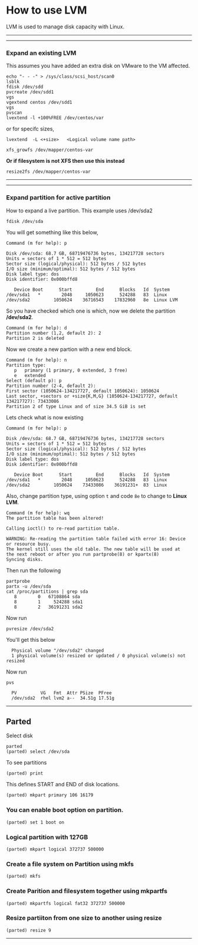 # How to use LVM
LVM is used to manage disk capacity with Linux. 


---
***
### Expand an existing LVM

This assumes you have added an extra disk on VMware to the VM affected.

```
echo "- - -" > /sys/class/scsi_host/scan0
lsblk
fdisk /dev/sdd
pvcreate /dev/sdd1
vgs
vgextend centos /dev/sdd1
vgs
pvscan
lvextend -l +100%FREE /dev/centos/var
```

or for specifc sizes,

```
lvextend  -L <+size>   <Logical volume name path>

xfs_growfs /dev/mapper/centos-var
```

**Or if filesystem is not XFS then use this instead**
```
resize2fs /dev/mapper/centos-var
```
---
***

### Expand partition for active partition

How to expand a live partition.
This example uses /dev/sda2

```
fdisk /dev/sda
```

You will get something like this below,

```
Command (m for help): p

Disk /dev/sda: 68.7 GB, 68719476736 bytes, 134217728 sectors
Units = sectors of 1 * 512 = 512 bytes
Sector size (logical/physical): 512 bytes / 512 bytes
I/O size (minimum/optimal): 512 bytes / 512 bytes
Disk label type: dos
Disk identifier: 0x000bffd8

   Device Boot      Start         End      Blocks   Id  System
/dev/sda1   *        2048     1050623      524288   83  Linux
/dev/sda2         1050624    36716543    17832960   8e  Linux LVM
```

So you have checked which one is which, now we delete the partition **/dev/sda2**.

```
Command (m for help): d
Partition number (1,2, default 2): 2
Partition 2 is deleted
```
Now we create a new partion with a new end block.

```
Command (m for help): n
Partition type:
   p   primary (1 primary, 0 extended, 3 free)
   e   extended
Select (default p): p
Partition number (2-4, default 2):
First sector (1050624-134217727, default 1050624): 1050624
Last sector, +sectors or +size{K,M,G} (1050624-134217727, default 134217727): 73433086
Partition 2 of type Linux and of size 34.5 GiB is set
```
Lets check what is now existing

```
Command (m for help): p

Disk /dev/sda: 68.7 GB, 68719476736 bytes, 134217728 sectors
Units = sectors of 1 * 512 = 512 bytes
Sector size (logical/physical): 512 bytes / 512 bytes
I/O size (minimum/optimal): 512 bytes / 512 bytes
Disk label type: dos
Disk identifier: 0x000bffd8

   Device Boot      Start         End      Blocks   Id  System
/dev/sda1   *        2048     1050623      524288   83  Linux
/dev/sda2         1050624    73433086    36191231+  83  Linux
```

Also, change partition type, using option `t` and code `8e` to change to **Linux LVM**.

```
Command (m for help): wq
The partition table has been altered!

Calling ioctl() to re-read partition table.

WARNING: Re-reading the partition table failed with error 16: Device or resource busy.
The kernel still uses the old table. The new table will be used at
the next reboot or after you run partprobe(8) or kpartx(8)
Syncing disks.
```

Then run the following

```
partprobe
partx -u /dev/sda
cat /proc/partitions | grep sda
   8        0   67108864 sda
   8        1     524288 sda1
   8        2   36191231 sda2
```

Now run

```
pvresize /dev/sda2
```

You'll get this below

```
  Physical volume "/dev/sda2" changed
  1 physical volume(s) resized or updated / 0 physical volume(s) not resized
```

Now run

```
pvs
```

```
  PV         VG   Fmt  Attr PSize  PFree
  /dev/sda2  rhel lvm2 a--  34.51g 17.51g
```
---
## Parted

Select disk
```
parted
(parted) select /dev/sda
```

To see partitions
```
(parted) print
```

This defines START and END of disk locations.
```
(parted) mkpart primary 106 16179
```

### You can enable boot option on partition.
```
(parted) set 1 boot on
```

### Logical partition with 127GB 
```
(parted) mkpart logical 372737 500000
```

### Create a file system on Partition using mkfs
```
(parted) mkfs
```

### Create Parition and filesystem together using mkpartfs
```
(parted) mkpartfs logical fat32 372737 500000
```

### Resize partiiton from one size to another using resize
```
(parted) resize 9
```
---

